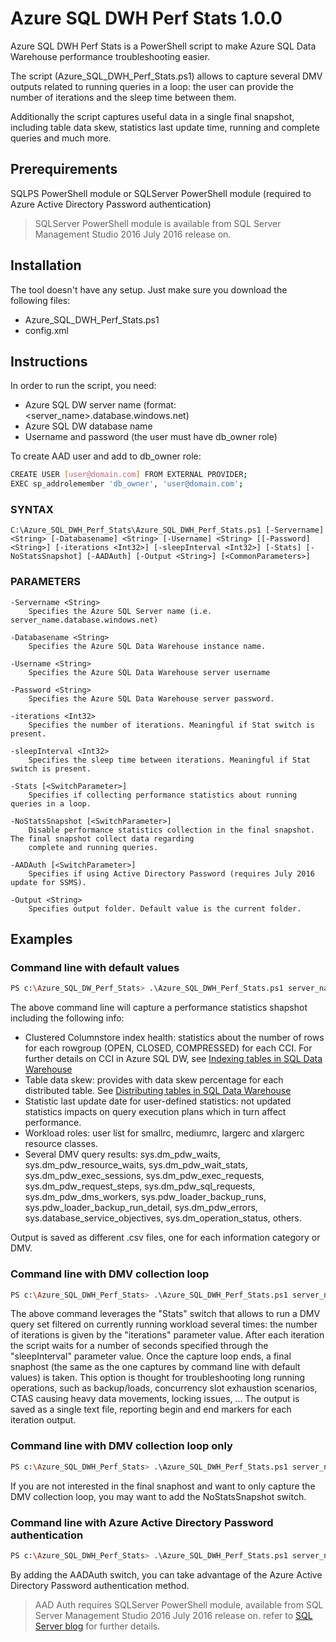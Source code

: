 # Azure SQL DWH Perf Stats 1.0.0

Azure SQL DWH Perf Stats is a PowerShell script to make Azure SQL Data Warehouse performance troubleshooting easier.

The script (Azure_SQL_DWH_Perf_Stats.ps1) allows to capture several DMV outputs related to
running queries in a loop: the user can provide the number of iterations and the sleep time between them. 

Additionally the script captures useful data in a single final snapshot, including table data skew, statistics last update time, running and complete queries and much more.

## Prerequirements
SQLPS PowerShell module or SQLServer PowerShell module (required to Azure Active Directory Password authentication)

> SQLServer PowerShell module is available from SQL Server Management Studio 2016 July 2016 release on.

## Installation
The tool doesn't have any setup. Just make sure you download the following files:
- Azure_SQL_DWH_Perf_Stats.ps1
- config.xml

## Instructions
In order to run the script, you need:
  - Azure SQL DW server name (format: <server_name>.database.windows.net)
  - Azure SQL DW database name
  - Username and password (the user must have db_owner role)

To create AAD user and add to db_owner role:  
```sh
CREATE USER [user@domain.com] FROM EXTERNAL PROVIDER;
EXEC sp_addrolemember 'db_owner', 'user@domain.com';
 ```
  
### SYNTAX

    C:\Azure_SQL_DWH_Perf_Stats\Azure_SQL_DWH_Perf_Stats.ps1 [-Servername] <String> [-Databasename] <String> [-Username] <String> [[-Password] <String>] [-iterations <Int32>] [-sleepInterval <Int32>] [-Stats] [-NoStatsSnapshot] [-AADAuth] [-Output <String>] [<CommonParameters>]
	
### PARAMETERS

    -Servername <String>
        Specifies the Azure SQL Server name (i.e. server_name.database.windows.net)

    -Databasename <String>
        Specifies the Azure SQL Data Warehouse instance name.

    -Username <String>
        Specifies the Azure SQL Data Warehouse server username

    -Password <String>
        Specifies the Azure SQL Data Warehouse server password.

    -iterations <Int32>
        Specifies the number of iterations. Meaningful if Stat switch is present.

    -sleepInterval <Int32>
        Specifies the sleep time between iterations. Meaningful if Stat switch is present.

    -Stats [<SwitchParameter>]
        Specifies if collecting performance statistics about running queries in a loop.

    -NoStatsSnapshot [<SwitchParameter>]
        Disable performance statistics collection in the final snapshot. The final snapshot collect data regarding
        complete and running queries.

    -AADAuth [<SwitchParameter>]
        Specifies if using Active Directory Password (requires July 2016 update for SSMS).

    -Output <String>
        Specifies output folder. Default value is the current folder.

		
## Examples

### Command line with default values

 ```sh
PS c:\Azure_SQL_DW_Perf_Stats> .\Azure_SQL_DWH_Perf_Stats.ps1 server_name.database.windows.net dwdbname username password
 ```
 
 The above command line will capture a performance statistics shapshot including the following info:
 - Clustered Columnstore index health: statistics about the number of rows for each rowgroup (OPEN, CLOSED, COMPRESSED) for each CCI. For further details on CCI in Azure SQL DW, see  [Indexing tables in SQL Data Warehouse](https://azure.microsoft.com/en-us/documentation/articles/sql-data-warehouse-tables-index/)
 - Table data skew: provides with data skew percentage for each distributed table. See [Distributing tables in SQL Data Warehouse](https://azure.microsoft.com/en-us/documentation/articles/sql-data-warehouse-tables-distribute/)
 - Statistic last update date for user-defined statistics: not updated statistics impacts on query execution plans which in turn affect performance.
 - Workload roles: user list for smallrc, mediumrc, largerc and xlargerc resource classes.
 - Several DMV query results: sys.dm_pdw_waits, sys.dm_pdw_resource_waits, sys.dm_pdw_wait_stats, sys.dm_pdw_exec_sessions, sys.dm_pdw_exec_requests, sys.dm_pdw_request_steps, sys.dm_pdw_sql_requests, sys.dm_pdw_dms_workers, sys.pdw_loader_backup_runs, sys.pdw_loader_backup_run_detail, sys.dm_pdw_errors, sys.database_service_objectives, sys.dm_operation_status, others.

Output is saved as different .csv files, one for each information category or DMV.

 
### Command line with DMV collection loop

 ```sh
PS c:\Azure_SQL_DWH_Perf_Stats> .\Azure_SQL_DWH_Perf_Stats.ps1 server_name.database.windows.net dwdbname username password -Stats -iterations 10 -sleepInterval 60 
 ```
The above command leverages the "Stats" switch that allows to run a DMV query set filtered on currently running workload several times: the number of iterations is given by the "iterations" parameter value. After each iteration the script waits for a number of seconds specified through the "sleepInterval" parameter value.
Once the capture loop ends, a final snaphost (the same as the one captures by command line with default values) is taken.
This option is thought for troubleshooting long running operations, such as backup/loads, concurrency slot exhaustion scenarios, CTAS causing heavy data movements, locking issues, ...
The output is saved as a single text file, reporting begin and end markers for each iteration output.

### Command line with DMV collection loop only

```sh
PS c:\Azure_SQL_DWH_Perf_Stats> .\Azure_SQL_DWH_Perf_Stats.ps1 server_name.database.windows.net dwdbname username password -Stats -iterations 10 -sleepInterval 60  -NoStatsSnapshot
 ```
 
 If you are not interested in the final snaphost and want to only capture the DMV collection loop, you may want to add the NoStatsSnapshot switch.
 
 
 ### Command line with Azure Active Directory Password authentication
 
 ```sh
PS c:\Azure_SQL_DWH_Perf_Stats> .\Azure_SQL_DWH_Perf_Stats.ps1 server_name.database.windows.net dwdbname username@customdomain.com password -Stats -iterations 10 -sleepInterval 60  -AADAuth
 ```
 
 By adding the AADAuth switch, you can take advantage of the Azure Active Directory Password authentication method. 
 
 > AAD Auth requires SQLServer PowerShell module, available from SQL Server Management Studio 2016 July 2016 release on. refer to [SQL Server blog](https://blogs.technet.microsoft.com/dataplatforminsider/2016/06/30/sql-powershell-july-2016-update/) for further details.
 
 
 
 
